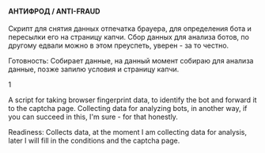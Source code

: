 #### АНТИФРОД / ANTI-FRAUD

Скрипт для снятия данных отпечатка брауера, для определения бота и пересылки его на страницу капчи. Сбор данных для анализа ботов, по другому едвали можно в этом преуспеть, уверен - за то честно.

Готовность: Собирает данные, на данный момент собираю для анализа данные, позже запилю условия и страницу капчи.

1

A script for taking browser fingerprint data, to identify the bot and forward it to the captcha page. Collecting data for analyzing bots, in another way, if you can succeed in this, I'm sure - for that honestly.

Readiness: Collects data, at the moment I am collecting data for analysis, later I will fill in the conditions and the captcha page.